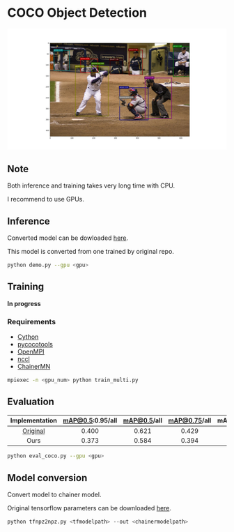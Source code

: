 # COCO Object Detection

![Example](../static/coco_example.png)

## Note 

Both inference and training takes very long time with CPU.

I recommend to use GPUs.

## Inference

Converted model can be dowloaded [here](https://github.com/knorth55/chainer-light-head-rcnn/releases/download/v0.0/light_head_rcnn_resnet101_converted_2018_07_12.npz).

This model is converted from one trained by original repo.

```bash
python demo.py --gpu <gpu>
```
## Training

**In progress**

### Requirements
- [Cython](http://cython.org/)
- [pycocotools](https://github.com/cocodataset/cocoapi)
- [OpenMPI](https://www.open-mpi.org/)
- [nccl](https://developer.nvidia.com/nccl)
- [ChainerMN](https://github.com/chainer/chainermn)

```bash
mpiexec -n <gpu_num> python train_multi.py
```

## Evaluation

| Implementation | mAP@0.5:0.95/all | mAP@0.5/all | mAP@0.75/all | mAP:0.5:0.95/small | mAP:0.5:0.95/medium | mAP:0.5:0.95/large |
|:--------------:|:----------------:|:-----------:|:------------:|:------------------:|:-------------------:|:------------------:|
| [Original](https://github.comzengarden/light_head_rcnn) | 0.400 | 0.621 | 0.429 | 0.225 | 0.446 | 0.540 |
| Ours | 0.373 | 0.584 | 0.394 | 0.179 | 0.416 | 0.539 |

```bash
python eval_coco.py --gpu <gpu>
```

## Model conversion

Convert model to chainer model.

Original tensorflow parameters can be downloaded [here](https://github.com/knorth55/chainer-light-head-rcnn/releases/download/v0.0/tf_light_head_rcnn_resnet101_extracted_2018_07_12.npz).

```bash
python tfnpz2npz.py <tfmodelpath> --out <chainermodelpath>
```
